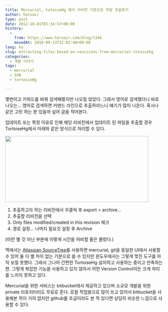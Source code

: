 ```yaml
---
title: Mercurial, totoiseHg 에서 리비전 기준으로 파일 추출하기
author: haruair
type: post
date: 2012-10-01T05:34:57+00:00
history:
  - 
    from: https://www.haruair.com/blog/1346
    movedAt: 2018-09-13T22:02:40+00:00
lang: ko
slug: extracting-files-based-on-revisions-from-mercurial-totoisehg
categories:
  - 개발 이야기
tags:
  - mercurial
  - SVN
  - tortoiseHg

---
```

몇번이고 키워드를 바꿔 검색해봤지만 나오질 않았다. 그래서 영어로 검색했더니 바로 나오는&#8230; 영어로 검색하면 커맨드 라인으로 추출하라느니 얘기가 많이 나온다. 혹시나 같은 고민 하는 분 있을까 싶어 글을 적어본다.

업데이트 또는 특정 이유로 인해 해당 리비전에서 업데이트 된 파일을 추출할 경우 TortoiseHg에서 아래와 같은 방식으로 처리할 수 있다.

[<img data-attachment-id="1347" data-permalink="https://edykim.com/blog/1346/archive" data-orig-file="https://edykim.com/wp-content/uploads/2012/10/archive.png?fit=456%2C211&ssl=1" data-orig-size="456,211" data-comments-opened="1" data-image-meta="{&quot;aperture&quot;:&quot;0&quot;,&quot;credit&quot;:&quot;&quot;,&quot;camera&quot;:&quot;&quot;,&quot;caption&quot;:&quot;&quot;,&quot;created_timestamp&quot;:&quot;0&quot;,&quot;copyright&quot;:&quot;&quot;,&quot;focal_length&quot;:&quot;0&quot;,&quot;iso&quot;:&quot;0&quot;,&quot;shutter_speed&quot;:&quot;0&quot;,&quot;title&quot;:&quot;&quot;}" data-image-title="Export > Archive&#8230;" data-image-description="" data-medium-file="https://edykim.com/wp-content/uploads/2012/10/archive.png?fit=300%2C138&ssl=1" data-large-file="https://edykim.com/wp-content/uploads/2012/10/archive.png?fit=456%2C211&ssl=1" src="https://haruair.com/wp-content/uploads/2012/10/archive.png?resize=456%2C211" alt="" title="Export > Archive..." width="456" height="211" class="aligncenter size-full wp-image-1347" srcset="https://edykim.com/wp-content/uploads/2012/10/archive.png?w=456&ssl=1 456w, https://edykim.com/wp-content/uploads/2012/10/archive.png?resize=300%2C138&ssl=1 300w" sizes="(max-width: 456px) 100vw, 456px" data-recalc-dims="1" />][1]

  1. 추출하고자 하는 리비전에서 우클릭 후 export > archive&#8230;
  2. 추출할 리비전을 선택
  3. Only files modified/created in this revision 체크
  4. 경로 설정&#8230; 나머지 필요것 설정 후 Archive

(이런 별 것 아닌 부분에 이렇게 시간을 허비할 줄은 몰랐다.)

맥에서는 <a href="www.sourcetreeapp.com" target="_blank">Atlassian SourceTree</a>를 사용하면 mercurial, git을 동일한 UI에서 사용할 수 있어 둘 다 별 차이 없는 기분으로 쓸 수 있지만 윈도우에서는 그렇게 멋진 도구를 아직 보질 못했다. 그래서 그나마 간편한 TortoiseHg 설치하고 사용하는 중이고 만족하는 편. 그렇게 복잡한 기능을 사용하고 있지 않아서 어떤 Version Control이든 크게 차이를 느끼지 못하고 있다.

Mercurial을 위한 서비스는 bitbucket에서 제공하고 있으며 소규모 개발을 위한 private 리포지터리도 무료로 준다. 로컬 작업용으로 많이 쓰고 있어서 bitbucket을 사용해본 적이 거의 없지만 github를 조금이라도 본 적 있다면 상당히 비슷한 느낌으로 사용할 수 있다.

 [1]: https://haruair.com/wp-content/uploads/2012/10/archive.png